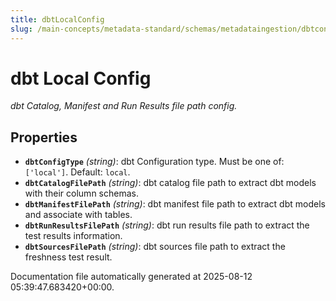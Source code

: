```yaml
---
title: dbtLocalConfig
slug: /main-concepts/metadata-standard/schemas/metadataingestion/dbtconfig/dbtlocalconfig
---
```


# dbt Local Config

*dbt Catalog, Manifest and Run Results file path config.*

## Properties

- **`dbtConfigType`** *(string)*: dbt Configuration type. Must be one of: `['local']`. Default: `local`.
- **`dbtCatalogFilePath`** *(string)*: dbt catalog file path to extract dbt models with their column schemas.
- **`dbtManifestFilePath`** *(string)*: dbt manifest file path to extract dbt models and associate with tables.
- **`dbtRunResultsFilePath`** *(string)*: dbt run results file path to extract the test results information.
- **`dbtSourcesFilePath`** *(string)*: dbt sources file path to extract the freshness test result.


Documentation file automatically generated at 2025-08-12 05:39:47.683420+00:00.
